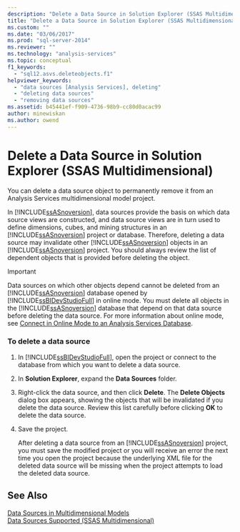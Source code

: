 ```yaml
---
description: "Delete a Data Source in Solution Explorer (SSAS Multidimensional)"
title: "Delete a Data Source in Solution Explorer (SSAS Multidimensional) | Microsoft Docs"
ms.custom: ""
ms.date: "03/06/2017"
ms.prod: "sql-server-2014"
ms.reviewer: ""
ms.technology: "analysis-services"
ms.topic: conceptual
f1_keywords: 
  - "sql12.asvs.deleteobjects.f1"
helpviewer_keywords: 
  - "data sources [Analysis Services], deleting"
  - "deleting data sources"
  - "removing data sources"
ms.assetid: b45441ef-f909-4736-98b9-cc80d0acac99
author: minewiskan
ms.author: owend
---
```

# Delete a Data Source in Solution Explorer (SSAS Multidimensional)
  You can delete a data source object to permanently remove it from an Analysis Services multidimensional model project.  
  
 In [!INCLUDE[ssASnoversion](../../includes/ssasnoversion-md.md)], data sources provide the basis on which data source views are constructed, and data source views are in turn used to define dimensions, cubes, and mining structures in an [!INCLUDE[ssASnoversion](../../includes/ssasnoversion-md.md)] project or database. Therefore, deleting a data source may invalidate other [!INCLUDE[ssASnoversion](../../includes/ssasnoversion-md.md)] objects in an [!INCLUDE[ssASnoversion](../../includes/ssasnoversion-md.md)] project. You should always review the list of dependent objects that is provided before deleting the object.  
  
> [!IMPORTANT]  
>  Data sources on which other objects depend cannot be deleted from an [!INCLUDE[ssASnoversion](../../includes/ssasnoversion-md.md)] database opened by [!INCLUDE[ssBIDevStudioFull](../../includes/ssbidevstudiofull-md.md)] in online mode. You must delete all objects in the [!INCLUDE[ssASnoversion](../../includes/ssasnoversion-md.md)] database that depend on that data source before deleting the data source. For more information about online mode, see [Connect in Online Mode to an Analysis Services Database](connect-in-online-mode-to-an-analysis-services-database.md).  
  
### To delete a data source  
  
1.  In [!INCLUDE[ssBIDevStudioFull](../../includes/ssbidevstudiofull-md.md)], open the project or connect to the database from which you want to delete a data source.  
  
2.  In **Solution Explorer**, expand the **Data Sources** folder.  
  
3.  Right-click the data source, and then click **Delete**. The **Delete Objects**  dialog box appears, showing the objects that will be invalidated if you delete the data source. Review this list carefully before clicking **OK** to delete the data source.  
  
4.  Save the project.  
  
     After deleting a data source from an [!INCLUDE[ssASnoversion](../../includes/ssasnoversion-md.md)] project, you must save the modified project or you will receive an error the next time you open the project because the underlying XML file for the deleted data source will be missing when the project attempts to load the deleted data source.  
  
## See Also  
 [Data Sources in Multidimensional Models](data-sources-in-multidimensional-models.md)   
 [Data Sources Supported &#40;SSAS Multidimensional&#41;](supported-data-sources-ssas-multidimensional.md)  
  
  

